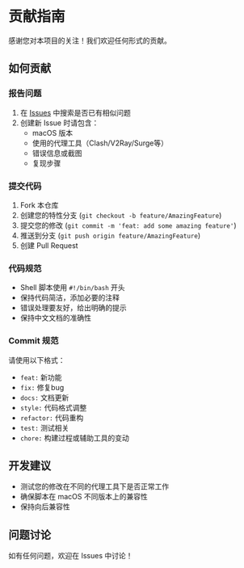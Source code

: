 # 贡献指南

感谢您对本项目的关注！我们欢迎任何形式的贡献。

## 如何贡献

### 报告问题

1. 在 [Issues](https://github.com/dongzhenye/setproxy/issues) 中搜索是否已有相似问题
2. 创建新 Issue 时请包含：
   - macOS 版本
   - 使用的代理工具（Clash/V2Ray/Surge等）
   - 错误信息或截图
   - 复现步骤

### 提交代码

1. Fork 本仓库
2. 创建您的特性分支 (`git checkout -b feature/AmazingFeature`)
3. 提交您的修改 (`git commit -m 'feat: add some amazing feature'`)
4. 推送到分支 (`git push origin feature/AmazingFeature`)
5. 创建 Pull Request

### 代码规范

- Shell 脚本使用 `#!/bin/bash` 开头
- 保持代码简洁，添加必要的注释
- 错误处理要友好，给出明确的提示
- 保持中文文档的准确性

### Commit 规范

请使用以下格式：
- `feat:` 新功能
- `fix:` 修复bug
- `docs:` 文档更新
- `style:` 代码格式调整
- `refactor:` 代码重构
- `test:` 测试相关
- `chore:` 构建过程或辅助工具的变动

## 开发建议

- 测试您的修改在不同的代理工具下是否正常工作
- 确保脚本在 macOS 不同版本上的兼容性
- 保持向后兼容性

## 问题讨论

如有任何问题，欢迎在 Issues 中讨论！